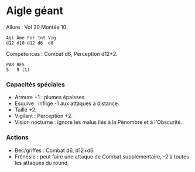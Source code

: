 # Aigle géant

Allure : Vol 20 Montée 10.

	Agi	Âme	For	Int	Vig
	d12	d10	d12	d6	d8

Compétences : Combat d6, Perception d12+2.

	PAR	RES
	5	9 (1)

### Capacités spéciales
- Armure +1 : plumes épaisses
- Esquive : inflige -1 aux attaques à distance.
- Taille +2.
- Vigilant : Perception +2. 
- Vision nocturne : ignore les malus liés à la Pénombre et à l'Obscurité.

### Actions
- Bec/griffes : Combat d6, d12+d6.
- Frénésie : peut faire une attaque de Combat supplémentaire, -2 à toutes les attaques du round.
